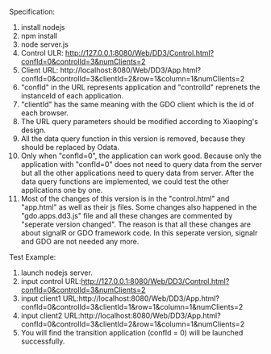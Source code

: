 Specification:
1. install nodejs
2. npm install
3. node server.js
4. Control ULR: http://127.0.0.1:8080/Web/DD3/Control.html?confId=0&controlId=3&numClients=2
5. Client URL: http://localhost:8080/Web/DD3/App.html?confId=0&controlId=3&clientId=2&row=1&column=1&numClients=2
6. "confId" in the URL represents application and "controlId" reprenets the instanceId of each application.
7. "clientId" has the same meaning with the GDO client which is the id of each browser.
8. The URL query parameters should be modified according to Xiaoping's design.
9. All the data query function in this version is removed, because they should be replaced by Odata.
10. Only when "confId=0", the application can work good. Because only the application with "confId=0" does not need to query data from the server but all the other applications need to query data from server. After the data query functions are implemented, we could test the other applications one by one.
11. Most of the changes of this version is in the "control.html" and "app.html" as well as their js files. Some changes also happened in the "gdo.apps.dd3.js" file and all these changes are commented by "seperate version changed". The reason is that all these changes are about signalR or GDO framework code. In this seperate version, signalr and GDO are not needed any more.



Test Example:
1. launch nodejs server.
2. input control URL:http://127.0.0.1:8080/Web/DD3/Control.html?confId=0&controlId=3&numClients=2
3. input client1 URL:http://localhost:8080/Web/DD3/App.html?confId=0&controlId=3&clientId=1&row=1&column=1&numClients=2
4. input client2 URL:http://localhost:8080/Web/DD3/App.html?confId=0&controlId=3&clientId=2&row=1&column=1&numClients=2
5. You will find the transition application (confId = 0) will be launched successfully.
